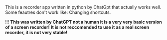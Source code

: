 This is a recorder app written in python by ChatGpt that actually works well.
Some feautres don't work like: Changing shortcuts.

!!!
**This was written by ChatGPT not a human it is a very very basic version of a screen recorder!**
**It is not reccomended to use it as a real screen recorder, it is not very stable!**
